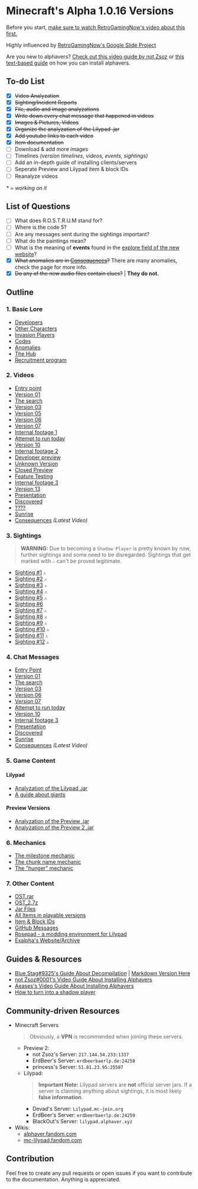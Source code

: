 # Minecraft's Alpha 1.0.16 Versions
Before you start, [make sure to watch RetroGamingNow's video about this first.](https://www.youtube.com/watch?v=_d5hEiYIKKU)

Highly influenced by [RetroGamingNow's Google Slide Project](https://docs.google.com/presentation/d/1Lj9PHEp1x3m41wRKXkYk0_YHPKBfXxMj7pYaMmOmJeQ/edit?usp=sharing)

Are you new to alphavers? [Check out this video guide by not Zsoz](https://www.youtube.com/watch?v=Wj6q8UySvdI) or [this text-based guide](jar/README.md#usage-windows-mac) on how you can install alphavers.

## To-do List
- [X] ~~Video Analyzation~~
- [X] ~~Sighting/Incident Reports~~
- [X] ~~File, audio and image analyzations~~
- [X] ~~Write down every chat message that happened in videos~~
- [X] ~~Images & Pictures, Videos~~
- [X] ~~Organize the analyzation of the Lilypad .jar~~
- [X] ~~Add youtube links to each video~~
- [X] ~~Item documentation~~
- [ ] Download & add more images
- [ ] Timelines *(version timelines, videos, events, sightings)*
- [ ] Add an in-depth guide of installing clients/servers
- [ ] Seperate Preview and Lilypad item & block IDs
- [ ] Reanalyze videos

*\* = working on it*

## List of Questions
- [ ] What does R.O.S.T.R.U.M stand for?
- [ ] Where is the code 5?
- [ ] Are any messages sent during the sightings important?
- [ ] What do the paintings mean?
- [ ] What is the meaning of **events** found in the [explore field of the new website](./website/29.06.2022/README.md#explore)?
- [X] ~~What anomalies are in [Consequences](./videos/consequences.md)?~~ There are many anomalies, check the page for more info.
- [X] ~~Do any of the new audio files contain clues?~~ | **They do not.**

## Outline
### 1. Basic Lore
* [Developers](/lore/developers.md)
* [Other Characters](/lore/other-characters.md)
* [Invasion Players](/lore/invasion-players.md)
* [Codes](/lore/codes.md)
* [Anomalies](/lore/anomalies.md)
* [The Hub](/lore/hub.md)
* [Recruitment program](/lore/recruitment.md)

### 2. Videos
* [Entry point](/videos/entry-point.md)
* [Version 01](/videos/version-01.md)
* [The search](/videos/the-search.md)
* [Version 03](/videos/version-03.md)
* [Version 05](/videos/version-05.md)
* [Version 06](/videos/version-06.md)
* [Version 07](/videos/version-07.md)
* [Internal footage 1](/videos/internal-footage-1.md)
* [Attempt to run today](/videos/attempt-to-run-today.md)
* [Version 10](/videos/version-10.md)
* [Internal footage 2](/videos/internal-footage-2.md)
* [Developer preview](/videos/developer-preview.md)
* [Unknown Version](/videos/unknown-version.md)
* [Closed Preview](/videos/closed-preview.md)
* [Feature Testing](/videos/feature-testing.md)
* [Internal footage 3](/videos/internal-footage-3.md)
* [Version 13](/videos/version-13.md)
* [Presentation](/videos/presentation.md)
* [Discovered](/videos/discovered.md)
* [????](/videos/question-mark.md)
* [Sunrise](/videos/sunrise.md)
* [Consequences](/videos/consequences.md) *(Latest Video)*

### 3. Sightings
> **WARNING:** Due to becoming a `Shadow Player` is pretty known by now, further sightings and some need to be disregarded. Sightings that get marked with `⚠️` can't be proved legitimate.
* [Sighting #1](sightings/sighting-1.md) `⚠️`
* [Sighting #2](sightings/sighting-2.md) `⚠️`
* [Sighting #3](sightings/sighting-3.md) `⚠️`
* [Sighting #4](sightings/sighting-4.md) `⚠️`
* [Sighting #5](sightings/sighting-5.md) `⚠️`
* [Sighting #6](sightings/sighting-6.md)
* [Sighting #7](sightings/sighting-7.md) `⚠️`
* [Sighting #8](sightings/sighting-8.md) `⚠️`
* [Sighting #9](sightings/sighting-9.md) `⚠️`
* [Sighting #10](sightings/sighting-10.md) `⚠️`
* [Sighting #11](sightings/sighting-11.md) `⚠️`
* [Sighting #12](sightings/sighting-12.md) `⚠️`
  
### 4. Chat Messages
* [Entry Point](/chat_messages/entry-point.md)
* [Version 01](chat_messages/version-01.md)
* [The search](chat_messages/the-search.md)
* [Version 03](chat_messages/version-03.md)
* [Version 06](chat_messages/version-06.md)
* [Version 07](chat_messages/version-07.md)
* [Attempt to run today](chat_messages/attempt-to-run-today.md)
* [Version 10](chat_messages/version-10.md)
* [Internal footage 3](chat_messages/internal-footage-3.md)
* [Presentation](chat_messages/presentation.md)
* [Discovered](chat_messages/discovered.md)
* [Sunrise](chat_messages/sunrise.md)
* [Consequences](chat_messages/consequences.md) *(Latest Video)*

### 5. Game Content
#### Lilypad
* [Analyzation of the Lilypad .jar](/resources/lilypad-analyzation.md)
* [A guide about giants](/mobs/LilypadGiant.md)

#### Preview Versions
* [Analyzation of the Preview .jar](/resources/preview-analyzation.md)
* [Analyzation of the Preview 2 .jar](/resources/preview-2-analyzation.md)

### 6. Mechanics
* [The milestone mechanic](mechanics/milestone.md)
* [The chunk name mechanic](mechanics/chunk-names.md)
* [The "hunger" mechanic](mechanics/hunger.md)

### 7. Other Content
* [OST.rar](/resources/ost-rar.md)
* [OST_2.7z](/resources/ost_2-7z.md)
* [Jar Files](/jar/)
* [All Items in playable versions](items/README.md)
* [Item & Block IDs](/resources/ids.md)
* [GitHub Messages](/resources/github-messages.md)
* [Rosepad - a modding environment for Lilypad](https://github.com/5GameMaker/Rosepad)
* [Exalpha's Website/Archive](/website/README.md)

## Guides & Resources
* [Blue Stag#9325's Guide About Decompilation](https://docs.google.com/document/d/1HRdA1AIBAbS7H1LFKUyycaN0BNg1piS-NPyHLXnzQ6I/edit) | [Markdown Version Here](/resources/blue-stag-decompilation.md)
* [not Zsoz#0001's Video Guide About Installing Alphavers](https://www.youtube.com/watch?v=Wj6q8UySvdI)
* [Aeases's Video Guide About Installing Alphavers](https://www.youtube.com/watch?v=q2Uj4MvHN8Q)
* [How to turn into a shadow player](resources/shadow-player.md)

## Community-driven Resources
* Minecraft Servers
  > Obviously, a **VPN** is recommended when joining these servers.
  * Preview 2:
    * not Zsoz's Server: `217.144.54.233:1337`
    * ErdBeer's Server: `erdbeerbaerlp.de:24258`
    * princess's Server: `51.81.23.95:25587`
  * Lilypad:
    > **Important Note:** Lilypad servers are **not** official server jars.
    > If a server is claiming anything about sightings, it is most likely **false information**.
    * Devad's Server: `Lilypad.mc-join.org`
    * ErdBeer's Server: `erdbeerbaerlp.de:24259`
    * BlackOut's Server: `lilypad.alphaver.xyz`
* Wikis:
  *  [alphaver.fandom.com](https://alphaver.fandom.com)
  *  [mc-lilypad.fandom.com](https://mc-lilypad.fandom.com)

## Contribution
Feel free to create any pull requests or open issues if you want to contribute to the documentation. 
Anything is appreciated.
